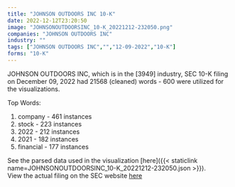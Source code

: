 ```yaml
---
title: "JOHNSON OUTDOORS INC 10-K"
date: 2022-12-12T23:20:50
image: "JOHNSONOUTDOORSINC_10-K_20221212-232050.png"
companies: "JOHNSON OUTDOORS INC"
industry: ""
tags: ["JOHNSON OUTDOORS INC","","12-09-2022","10-K"]
forms: "10-K"
---
```

JOHNSON OUTDOORS INC, which is in the  [3949] industry, SEC 10-K filing on December 09, 2022 had 21568 (cleaned) words - 600 were utilized for the visualizations.

Top Words:
1. company - 461 instances
2. stock - 223 instances
3. 2022 - 212 instances
4. 2021 - 182 instances
5. financial - 177 instances


See the parsed data used in the visualization [here]({{< staticlink name=JOHNSONOUTDOORSINC_10-K_20221212-232050.json >}}).  
View the actual filing on the SEC website [here](https://www.sec.gov/Archives/edgar/data/788329/0001140361-22-045097.txt)